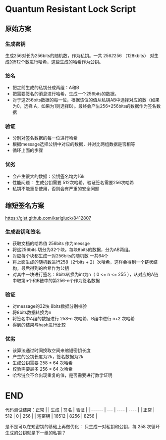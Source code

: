 
# Quantum Resistant Lock Script

## 原始方案
### 生成密钥
生成256对长为256bits的随机数，作为私钥。一共 256*2*256 （128kbits）
对生成的512个数进行哈希，这些生成的哈希作为公钥。

### 签名
* 把之前生成的私钥分成两组：A和B
* 把需要签名的消息进行哈希，生成一个256bits的数据。
* 对于这256bits数据的每一位，根据该位的值从私钥AB中选择对应的数（如果为0，选择 A，如果为1则选择B）。最终会产生256*256bits的数据作为签名数据

### 验证
* 分别对签名数据的每一位进行哈希
* 根据message选择公钥中对应的数据，并对比两组数据是否相等
* 循环上面的步骤


### 优劣
* 会产生很大的数据：公钥签名均为16k
* 性能问题： 生成公钥需要 512次哈希，验证签名需要256次哈希
* 私钥不能重复使用，否则会有严重的安全问题


## 缩短签名方案
https://gist.github.com/karlgluck/8412807
### 生成密钥和签名
* 获取文档的哈希值 256bits 作为messge
* 将这256bits 切分为32个块，每块8bits的数据，分为AB两组。
* 对应每个块都生成一对256bits的随机数 一共64个
* 将上面生成的随机数进行258（2^bits + 2）次哈希，这样会得到一个链状结构，最后得到的哈希作为公钥
* 对其中一块进行签名：8bits转换为int为n（ 0 <= n <= 255 ），从对应的A链中取第n个和B链中的第256-n个作为签名数据

### 验证
* 对message的32块 8bits数据分别校验
* 将8bits数据转换为n
* 将签名中A组的数据进行 258-n 次哈希，B组中进行 n+2 次哈希
* 得到的结果与hash进行比较

### 优劣
* 该算法通过时间换取空间来缩短密钥长度
* 产生的公钥长度为2k，签名数据为2k
* 生成公钥需要 258 * 64 次哈希
* 校验需要最多 256 * 64 次哈希
* 哈希链会不会出现重复的值，是否需要进行数学证明

# END

代码测试结果：正常
|        | 生成   | 签名   | 验证 | 
| ------ | ---   | ----   | ---- |
| 正常    | 512   |  0     | 256 |
| 短密钥  | 16512 | 8256   | 8256 |

是不是可以在短密钥的基础上再做优化：
只生成一对私钥和公钥，每 258 次循环生成的公钥就是下一组的私钥？
